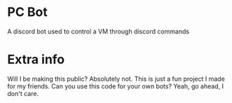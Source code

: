 # PC Bot
A discord bot used to control a VM through discord commands
# Extra info
Will I be making this public? Absolutely not. This is just a fun project I made for my friends.
Can you use this code for your own bots? Yeah, go ahead, I don't care. 
